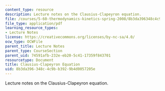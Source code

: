 ```yaml
---
content_type: resource
description: Lecture notes on the Clausius-Clapeyron equation.
file: /courses/5-60-thermodynamics-kinetics-spring-2008/8b3da396348c4c9bb3929b4d0057205e_5_60_lecture19.pdf
file_type: application/pdf
learning_resource_types:
- Lecture Notes
license: https://creativecommons.org/licenses/by-nc-sa/4.0/
ocw_type: OCWFile
parent_title: Lecture Notes
parent_type: CourseSection
parent_uid: 74591afb-232e-eb20-5c41-17359f843701
resourcetype: Document
title: Clausius-Clapeyron Equation
uid: 8b3da396-348c-4c9b-b392-9b4d0057205e
---
```

Lecture notes on the Clausius-Clapeyron equation.